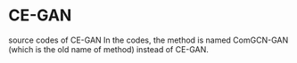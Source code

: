 # CE-GAN
source codes of CE-GAN
In the codes, the method is named ComGCN-GAN (which is the old name of method) instead of CE-GAN.
